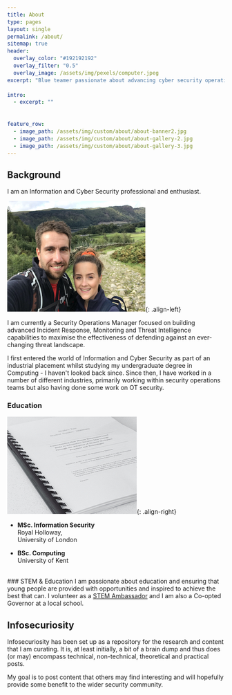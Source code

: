 ```yaml
---
title: About
type: pages
layout: single
permalink: /about/
sitemap: true
header:
  overlay_color: "#192192192"
  overlay_filter: "0.5"
  overlay_image: /assets/img/pexels/computer.jpeg
excerpt: "Blue teamer passionate about advancing cyber security operations."

intro: 
  - excerpt: ""


feature_row:
  - image_path: /assets/img/custom/about/about-banner2.jpg
  - image_path: /assets/img/custom/about/about-gallery-2.jpg
  - image_path: /assets/img/custom/about/about-gallery-3.jpg
---
```


<!--  -->
## Background
I am an Information and Cyber Security professional and enthusiast. 

![image-left](/assets/img/custom/about/about-gallery-3_300px.jpeg){: .align-left}

I am currently a Security Operations Manager focused on building advanced Incident Response, Monitoring and Threat Intelligence capabilities to maximise the effectiveness of defending against an ever-changing threat landscape.

I first entered the world of Information and Cyber Security as part of an industrial placement whilst studying my undergraduate degree in Computing - I haven't looked back since. Since then, I have worked in a number of different industries, primarily working within security operations teams but also having done some work on OT security. 

<!-- Security Operations ("the SOC") and SOC analysts tend to be seen as junior security professionals and it is often the place where aspiring professionals will start in the industry. Although, the SOC is a great place to start a career in Security, I also believe that it is one of the most challenging areas too and should not be viewed as *just* the starting point, it can be the journey and the destination too. 

The SOC is absolutely somewhere that individuals are able to build a long, challenging and successful career. The threat landscape is constantly evolving and as a result, we are presented with new challenges to overcome in order to continue to be effective. To be successful, I believe we have to focus on people, ensuring that analysts in Security Operations have the time to develop skills, build their careers and in turn build comprehensive and effective security monitoring, incident response and forensics capabilities, all of which should be driven by threat intelligence.  -->

### Education
![image-right](/assets/img/custom/about/about-gallery-2_300.jpg){: .align-right}
- **MSc. Information Security**<br />Royal Holloway,<br />University of London

- **BSc. Computing**<br />University of Kent

<!-- Good question. Honestly, it was by accident. I studied Computing at the University of Kent, as part of that I did a year working in industry. I applied to various organisations and happened to be offered a role in the Security team at a multi-national pharmaceutical company. That was where I found my passion for Cyber and Information Security and I haven't looked back since. Since graduating, I have continued to work for different organisations mainly focusing on Security Operations and spent some time specialising in Insider Threat and OT/ICS security too. 

I have recently completed two years part-time study for a Masters degree (MSc.) in Information Security from Royal Holloway, University of London. Part of this required me to submit an extensive research project titled: "How Human Behavioural-based Risks to Information Security May Change Through the Adoption of Modern Workplace Practices and Technologies". -->

<br />
### STEM & Education
I am passionate about education and ensuring that young people are provided with opportunities and inspired to achieve the best that can. I volunteer as a <a href="https://www.stem.org.uk/stem-ambassadors">STEM Ambassador</a> and I am also a Co-opted Governor at a local school.


<br />

## Infosecuriosity
Infosecuriosity has been set up as a repository for the research and content that I am curating. It is, at least initially, a bit of a brain dump and thus does (or may) encompass technical, non-technical, theoretical and practical posts.

My goal is to post content that others may find interesting and will hopefully provide some benefit to the wider security community. 